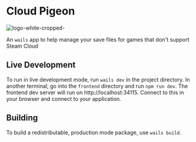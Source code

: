 # Cloud Pigeon

![logo-white-cropped-](https://user-images.githubusercontent.com/2099658/231907421-76c12728-5ee0-4edb-8476-96eb6c09ced4.png)

An `wails` app to help manage your save files for games that don't support Steam Cloud

## Live Development

To run in live development mode, run `wails dev` in the project directory. In another terminal, go into the `frontend`
directory and run `npm run dev`. The frontend dev server will run on http://localhost:34115. Connect to this in your
browser and connect to your application.

## Building

To build a redistributable, production mode package, use `wails build`.
